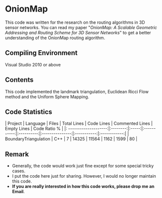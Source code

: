 # OnionMap #
This code was written for the research on the routing algorithms in 3D sensor networks. You can read my paper "*OnionMap: A Scalable Geometric Addressing and Routing Scheme for 3D Sensor Networks*" to get a better understanding of the OnionMap routing algorithm. 

## Compiling Environment ##
Visual Studio 2010 or above

## Contents ##
This code implemented the landmark triangulation, Euclidean Ricci Flow method and the Uniform Sphere Mapping.

## Code Statistics ##

| Project               | Language | Files | Total Lines | Code Lines | Commented Lines | Empty Lines | Code Ratio % |
|: --------------------:|:--------:|:-----:|:-----------:|:----------:|:---------------:|:-----------:|:------------:|
| BoundaryTriangulation | C++      |     7 |       14325 |      11564 |            1162 |        1599 |           80 |

## Remark ##
- Generally, the code would work just fine except for some special tricky cases.
- I put the code here just for sharing. However, I would no longer maintain this code.
- **If you are really interested in how this code works, please drop me an Email**.

